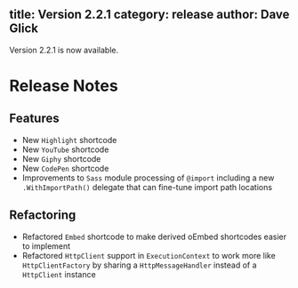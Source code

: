 title: Version 2.2.1
category: release
author: Dave Glick 
---
Version 2.2.1 is now available.

# Release Notes

## Features

- New `Highlight` shortcode
- New `YouTube` shortcode
- New `Giphy` shortcode
- New `CodePen` shortcode
- Improvements to `Sass` module processing of `@import` including a new `.WithImportPath()` delegate that can fine-tune import path locations

## Refactoring

- Refactored `Embed` shortcode to make derived oEmbed shortcodes easier to implement
- Refactored `HttpClient` support in `ExecutionContext` to work more like `HttpClientFactory` by sharing a `HttpMessageHandler` instead of a `HttpClient` instance